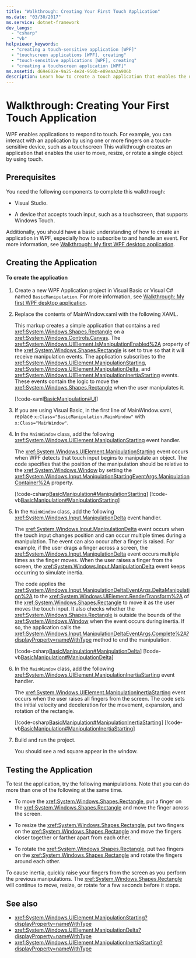 ```yaml
---
title: "Walkthrough: Creating Your First Touch Application"
ms.date: "03/30/2017"
ms.service: dotnet-framework
dev_langs:
  - "csharp"
  - "vb"
helpviewer_keywords:
  - "creating a touch-sensitive application [WPF]"
  - "touchscreen applications [WPF], creating"
  - "touch-sensitive applications [WPF], creating"
  - "creating a touchscreen application [WPF]"
ms.assetid: d69e602e-9a25-4e24-950b-e89eaa2a906b
description: Learn how to create a touch application that enables the user to move, resize, or rotate a single object by using touch.
---
```

# Walkthrough: Creating Your First Touch Application

WPF enables applications to respond to touch. For example, you can interact with an application by using one or more fingers on a touch-sensitive device, such as a touchscreen This walkthrough creates an application that enables the user to move, resize, or rotate a single object by using touch.  
  
## Prerequisites  

 You need the following components to complete this walkthrough:  
  
- Visual Studio.  
  
- A device that accepts touch input, such as a touchscreen, that supports Windows Touch.  
  
 Additionally, you should have a basic understanding of how to create an application in WPF, especially how to subscribe to and handle an event. For more information, see [Walkthrough: My first WPF desktop application](../get-started/walkthrough-my-first-wpf-desktop-application.md).  
  
## Creating the Application  
  
#### To create the application  
  
1. Create a new WPF Application project in Visual Basic or Visual C# named `BasicManipulation`. For more information, see [Walkthrough: My first WPF desktop application](../get-started/walkthrough-my-first-wpf-desktop-application.md).  
  
2. Replace the contents of MainWindow.xaml with the following XAML.  
  
     This markup creates a simple application that contains a red <xref:System.Windows.Shapes.Rectangle> on a <xref:System.Windows.Controls.Canvas>. The <xref:System.Windows.UIElement.IsManipulationEnabled%2A> property of the <xref:System.Windows.Shapes.Rectangle> is set to true so that it will receive manipulation events. The application subscribes to the <xref:System.Windows.UIElement.ManipulationStarting>, <xref:System.Windows.UIElement.ManipulationDelta>, and <xref:System.Windows.UIElement.ManipulationInertiaStarting> events. These events contain the logic to move the <xref:System.Windows.Shapes.Rectangle> when the user manipulates it.  
  
     [!code-xaml[BasicManipulation#UI](~/samples/snippets/csharp/VS_Snippets_Wpf/basicmanipulation/csharp/mainwindow.xaml#ui)]  
  
3. If you are using Visual Basic, in the first line of MainWindow.xaml, replace `x:Class="BasicManipulation.MainWindow"` with `x:Class="MainWindow"`.  
  
4. In the `MainWindow` class, add the following <xref:System.Windows.UIElement.ManipulationStarting> event handler.  
  
     The <xref:System.Windows.UIElement.ManipulationStarting> event occurs when WPF detects that touch input begins to manipulate an object. The code specifies that the position of the manipulation should be relative to the <xref:System.Windows.Window> by setting the <xref:System.Windows.Input.ManipulationStartingEventArgs.ManipulationContainer%2A> property.  
  
     [!code-csharp[BasicManipulation#ManipulationStarting](~/samples/snippets/csharp/VS_Snippets_Wpf/basicmanipulation/csharp/mainwindow.xaml.cs#manipulationstarting)]
     [!code-vb[BasicManipulation#ManipulationStarting](~/samples/snippets/visualbasic/VS_Snippets_Wpf/basicmanipulation/visualbasic/mainwindow.xaml.vb#manipulationstarting)]

5. In the `MainWindow` class, add the following <xref:System.Windows.Input.ManipulationDelta> event handler.

     The <xref:System.Windows.Input.ManipulationDelta> event occurs when the touch input changes position and can occur multiple times during a manipulation. The event can also occur after a finger is raised. For example, if the user drags a finger across a screen, the <xref:System.Windows.Input.ManipulationDelta> event occurs multiple times as the finger moves. When the user raises a finger from the screen, the <xref:System.Windows.Input.ManipulationDelta> event keeps occurring to simulate inertia.

     The code applies the <xref:System.Windows.Input.ManipulationDeltaEventArgs.DeltaManipulation%2A> to the <xref:System.Windows.UIElement.RenderTransform%2A> of the <xref:System.Windows.Shapes.Rectangle> to move it as the user moves the touch input. It also checks whether the <xref:System.Windows.Shapes.Rectangle> is outside the bounds of the <xref:System.Windows.Window> when the event occurs during inertia. If so, the application calls the <xref:System.Windows.Input.ManipulationDeltaEventArgs.Complete%2A?displayProperty=nameWithType> method to end the manipulation.

     [!code-csharp[BasicManipulation#ManipulationDelta](~/samples/snippets/csharp/VS_Snippets_Wpf/basicmanipulation/csharp/mainwindow.xaml.cs#manipulationdelta)]
     [!code-vb[BasicManipulation#ManipulationDelta](~/samples/snippets/visualbasic/VS_Snippets_Wpf/basicmanipulation/visualbasic/mainwindow.xaml.vb#manipulationdelta)]

6. In the `MainWindow` class, add the following <xref:System.Windows.UIElement.ManipulationInertiaStarting> event handler.

     The <xref:System.Windows.UIElement.ManipulationInertiaStarting> event occurs when the user raises all fingers from the screen. The code sets the initial velocity and deceleration for the movement, expansion, and rotation of the rectangle.

     [!code-csharp[BasicManipulation#ManipulationInertiaStarting](~/samples/snippets/csharp/VS_Snippets_Wpf/basicmanipulation/csharp/mainwindow.xaml.cs#manipulationinertiastarting)]
     [!code-vb[BasicManipulation#ManipulationInertiaStarting](~/samples/snippets/visualbasic/VS_Snippets_Wpf/basicmanipulation/visualbasic/mainwindow.xaml.vb#manipulationinertiastarting)]

7. Build and run the project.

     You should see a red square appear in the window.

## Testing the Application

 To test the application, try the following manipulations. Note that you can do more than one of the following at the same time.

- To move the <xref:System.Windows.Shapes.Rectangle>, put a finger on the <xref:System.Windows.Shapes.Rectangle> and move the finger across the screen.

- To resize the <xref:System.Windows.Shapes.Rectangle>, put two fingers on the <xref:System.Windows.Shapes.Rectangle> and move the fingers closer together or farther apart from each other.

- To rotate the <xref:System.Windows.Shapes.Rectangle>, put two fingers on the <xref:System.Windows.Shapes.Rectangle> and rotate the fingers around each other.

 To cause inertia, quickly raise your fingers from the screen as you perform the previous manipulations. The <xref:System.Windows.Shapes.Rectangle> will continue to move, resize, or rotate for a few seconds before it stops.

## See also

- <xref:System.Windows.UIElement.ManipulationStarting?displayProperty=nameWithType>
- <xref:System.Windows.UIElement.ManipulationDelta?displayProperty=nameWithType>
- <xref:System.Windows.UIElement.ManipulationInertiaStarting?displayProperty=nameWithType>
